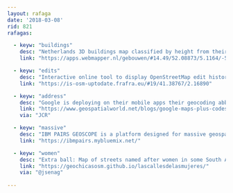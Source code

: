 ```yaml
---
layout: rafaga
date: '2018-03-08'
rid: 821
rafagas:

  - keyw: "buildings"
    desc: "Netherlands 3D buildings map classified by height from their land registry database"
    link: "https://apps.webmapper.nl/gebouwen/#14.49/52.08873/5.1164/-58.4/60"

  - keyw: "edits"
    desc: "Interactive online tool to display OpenStreetMap edit history, authors, and other metadata"
    link: "https://is-osm-uptodate.frafra.eu/#19/41.38767/2.16890"

  - keyw: "address"
    desc: "Google is deploying on their mobile apps their geocoding abbreviated system"
    link: "https://www.geospatialworld.net/blogs/google-maps-plus-codes-addressing-system/"
    via: "JCR"

  - keyw: "massive"
    desc: "IBM PAIRS GEOSCOPE is a platform designed for massive geospatial data, queries and analysis services: maps, imagery, weather, drones, IoT"
    link: "https://ibmpairs.mybluemix.net/"

  - keyw: "women"
    desc: "Extra ball: Map of streets named after women in some South America and Spain cities to highlight the historic difference of tribute to female figures"
    link: "https://geochicasosm.github.io/lascallesdelasmujeres/"
    via: "@jsenag"
    
---
```


